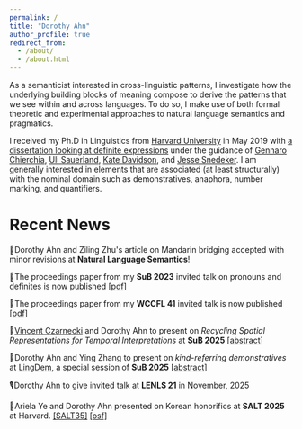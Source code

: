 ```yaml
---
permalink: /
title: "Dorothy Ahn"
author_profile: true
redirect_from: 
  - /about/
  - /about.html
---
```


As a semanticist interested in cross-linguistic patterns, I investigate how the underlying building blocks of meaning compose to derive the patterns that we see within and across languages. To do so, I make use of both formal theoretic and experimental approaches to natural language semantics and pragmatics.
 
I received my Ph.D in Linguistics from <a href="https://linguistics.fas.harvard.edu/">Harvard University</a> in May 2019 with <a href="https://ling.auf.net/lingbuzz/004742">a dissertation looking at definite expressions</a> under the guidance of <a href="https://linguistics.fas.harvard.edu/people/gennaro-chierchia">Gennaro Chierchia</a>, <a href="https://ulisauerland.github.io/">Uli Sauerland</a>, <a href="https://kathryndavidson.scholars.harvard.edu/">Kate Davidson</a>, and <a href="https://www.harvardlds.org/our-labs/snedeker-lab/">Jesse Snedeker</a>. I am generally interested in elements that are associated (at least structurally) with the nominal domain such as demonstratives, anaphora, number marking, and quantifiers. 

Recent News
======

🎉Dorothy Ahn and Ziling Zhu's article on Mandarin bridging accepted with minor revisions at **Natural Language Semantics**!

📑The proceedings paper from my **SuB 2023** invited talk on pronouns and definites is now published <a href="https://ojs.ub.uni-konstanz.de/sub/index.php/sub/article/view/1104">[pdf]</a>

📑The proceedings paper from my **WCCFL 41** invited talk is now published <a href="https://www.lingref.com/cpp/wccfl/41/paper3727.pdf">[pdf]</a>

🎤<a href="https://www.vinczarnecki.com/">Vincent Czarnecki</a> and Dorothy Ahn to present on _Recycling Spatial Representations for Temporal Interpretations_ at **SuB 2025** <a href="https://doroahn.github.io/dorothyahn.github.io/files/czarnecki_ahn_2025_sub30-abstract.pdf">[abstract]</a>

🎤Dorothy Ahn and Ying Zhang to present on _kind-referring demonstratives_ at <a href="https://vicom.info/sub30-lingdem/">LingDem</a>, a special session of **SuB 2025** <a href="https://doroahn.github.io/dorothyahn.github.io/files/zhang-ahn-SuB2025-abstract.pdf">[abstract]</a>

🎙️Dorothy Ahn to give invited talk at **LENLS 21** in November, 2025

🎤Ariela Ye and Dorothy Ahn presented on Korean honorifics at **SALT 2025** at Harvard. <a href="https://saltconf.github.io/salt35/">[SALT35]</a> <a href="https://osf.io/93tng/">[osf]</a> 



​




